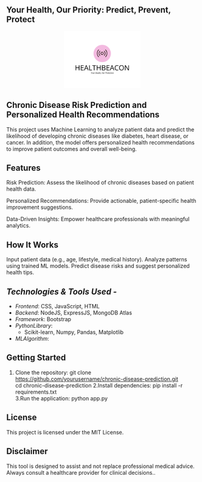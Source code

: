 ##     Your Health, Our Priority: Predict, Prevent, Protect
<p align="center">
<img src="static/logo1.png" width="200"/>
 </p>





## Chronic Disease Risk Prediction and Personalized Health Recommendations
This project uses Machine Learning to analyze patient data and predict the likelihood of developing chronic diseases like diabetes, heart disease, or cancer. In addition, the model offers personalized health recommendations to improve patient outcomes and overall well-being.

## Features
Risk Prediction: Assess the likelihood of chronic diseases based on patient health data.

Personalized Recommendations: Provide actionable, patient-specific health improvement suggestions.

Data-Driven Insights: Empower healthcare professionals with meaningful analytics.
## How It Works
Input patient data (e.g., age, lifestyle, medical history).
Analyze patterns using trained ML models.
Predict disease risks and suggest personalized health tips.
## *Technologies & Tools Used -*

- *Frontend*: CSS, JavaScript, HTML  
- *Backend*: NodeJS, ExpressJS, MongoDB Atlas  
- *Framework*: Bootstrap  
- *PythonLibrary*:  
  - Scikit-learn, Numpy, Pandas, Matplotlib
- *MLAlgorithm*:  
## Getting Started
1. Clone the repository:
    git clone https://github.com/yourusername/chronic-disease-prediction.git  
    cd chronic-disease-prediction
2.Install dependencies:
   pip install -r requirements.txt  
3.Run the application:
   python app.py  
## License
This project is licensed under the MIT License.
## Disclaimer
This tool is designed to assist and not replace professional medical advice. Always consult a healthcare provider for clinical decisions..
